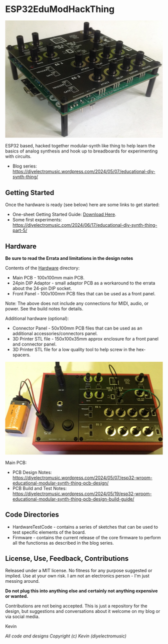 # ESP32EduModHackThing

![Photo of the ESP32EduModHackThing](images/ESP32EduModHackThing.JPG)

ESP32 based, hacked together modular-synth like thing to help learn the basics of analog synthesis and hook up to breadboards for experimenting with circuits.

* Blog series: https://diyelectromusic.wordpress.com/2024/05/07/educational-diy-synth-thing/

## Getting Started

Once the hardware is ready (see below) here are some links to get started:
* One-sheet Getting Started Guide: [Download Here](Docs/EduModSynthThing-GettingStarted.pdf).
* Some first experiments: https://diyelectromusic.com/2024/06/17/educational-diy-synth-thing-part-5/

## Hardware

**Be sure to read the Errata and limitations in the design notes**

Contents of the [Hardware](/Hardware) directory:
* Main PCB - 100x100mm main PCB.
* 24pin DIP Adaptor - small adaptor PCB as a workaround to the errata about the 24-pin DIP socket.
* Front Panel - 100x100mm PCB files that can be used as a front panel.

Note: The above does not include any connections for MIDI, audio, or power.  See the build notes for details.

Additional hardware (optional):
* Connector Panel - 50x100mm PCB files that can be used as an additional accessories/connectors panel.
* 3D Printer STL file - 150x100x35mm approx enclosure for a front panel and connector panel.
* 3D Printer STL file for a low quality tool to help screw in the hex-spacers.

![Photo of the ESP32EduModHackThing in its box](images/ESP32EduModHackThingBox.JPG)

Main PCB:
* PCB Design Notes: https://diyelectromusic.wordpress.com/2024/05/07/esp32-wroom-educational-modular-synth-thing-pcb-design/
* PCB Build and Test Notes: https://diyelectromusic.wordpress.com/2024/05/19/esp32-wroom-educational-modular-synth-thing-pcb-design-build-guide/

## Code Directories

* HardwareTestCode - contains a series of sketches that can be used to test specific elements of the board.
* Firmware - contains the current release of the core firmware to perform all the functionss as described in the blog series.

## License, Use, Feedback, Contributions

Released under a MIT license.  No fitness for any purpose suggested or implied.  Use at your own risk.  I am not an electronics person - I'm just messing around.

**Do not plug this into anything else and certainly not anything expensive or wanted.**

Contributions are not being accepted.  This is just a repository for the design, but suggestions and conversations about it welcome on my blog or via social media.

Kevin

_All code and designs Copyright (c) Kevin (diyelectromusic)_
